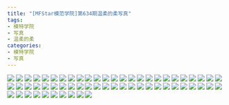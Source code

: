 ```yaml
---
title: "[MFStar模范学院]第634期温柔的柔写真"
tags: 
- 模特学院
- 写真
- 温柔的柔
categories:
- 模特学院
- 写真
---
```


![](https://img.ilovese.xyz/1734713888880.webp)
![](https://img.ilovese.xyz/1734713890683.webp)
![](https://img.ilovese.xyz/1734713892456.webp)
![](https://img.ilovese.xyz/1734713894258.webp)
![](https://img.ilovese.xyz/1734713896136.webp)
![](https://img.ilovese.xyz/1734713897877.webp)
![](https://img.ilovese.xyz/1734713899617.webp)
![](https://img.ilovese.xyz/1734713901476.webp)
![](https://img.ilovese.xyz/1734713903123.webp)
![](https://img.ilovese.xyz/1734713904896.webp)
![](https://img.ilovese.xyz/1734713906562.webp)
![](https://img.ilovese.xyz/1734713908198.webp)
![](https://img.ilovese.xyz/1734713910042.webp)
![](https://img.ilovese.xyz/1734713911471.webp)
![](https://img.ilovese.xyz/1734713913370.webp)
![](https://img.ilovese.xyz/1734713915190.webp)
![](https://img.ilovese.xyz/1734713917065.webp)
![](https://img.ilovese.xyz/1734713918788.webp)
![](https://img.ilovese.xyz/1734713920651.webp)
![](https://img.ilovese.xyz/1734713922595.webp)
![](https://img.ilovese.xyz/1734713924590.webp)
![](https://img.ilovese.xyz/1734713926283.webp)
![](https://img.ilovese.xyz/1734713928018.webp)
![](https://img.ilovese.xyz/1734713929813.webp)
![](https://img.ilovese.xyz/1734713931559.webp)
![](https://img.ilovese.xyz/1734713933249.webp)
![](https://img.ilovese.xyz/1734713935231.webp)
![](https://img.ilovese.xyz/1734713936635.webp)
![](https://img.ilovese.xyz/1734713938315.webp)
![](https://img.ilovese.xyz/1734713939683.webp)
![](https://img.ilovese.xyz/1734713941463.webp)
![](https://img.ilovese.xyz/1734713943139.webp)
![](https://img.ilovese.xyz/1734713944792.webp)
![](https://img.ilovese.xyz/1734713946514.webp)
![](https://img.ilovese.xyz/1734713947969.webp)
![](https://img.ilovese.xyz/1734713949744.webp)
![](https://img.ilovese.xyz/1734713951177.webp)
![](https://img.ilovese.xyz/1734713952612.webp)
![](https://img.ilovese.xyz/1734713954832.webp)
![](https://img.ilovese.xyz/1734713956467.webp)
![](https://img.ilovese.xyz/1734713958382.webp)
![](https://img.ilovese.xyz/1734713960207.webp)
![](https://img.ilovese.xyz/1734713962304.webp)
![](https://img.ilovese.xyz/1734713963799.webp)
![](https://img.ilovese.xyz/1734713965551.webp)
![](https://img.ilovese.xyz/1734713967001.webp)
![](https://img.ilovese.xyz/1734713968361.webp)
![](https://img.ilovese.xyz/1734713970080.webp)
![](https://img.ilovese.xyz/1734713971854.webp)
![](https://img.ilovese.xyz/1734713973316.webp)
![](https://img.ilovese.xyz/1734713975124.webp)
![](https://img.ilovese.xyz/1734713976691.webp)
![](https://img.ilovese.xyz/1734713978142.webp)
![](https://img.ilovese.xyz/1734713979811.webp)
![](https://img.ilovese.xyz/1734713981763.webp)
![](https://img.ilovese.xyz/1734713983609.webp)
![](https://img.ilovese.xyz/1734713985480.webp)
![](https://img.ilovese.xyz/1734713987134.webp)
![](https://img.ilovese.xyz/1734713989024.webp)
![](https://img.ilovese.xyz/1734713990689.webp)
